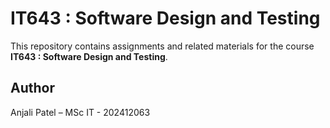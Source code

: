 # IT643 : Software Design and Testing

This repository contains assignments and related materials for the course **IT643 : Software Design and Testing**.

## Author
Anjali Patel – MSc IT - 202412063
